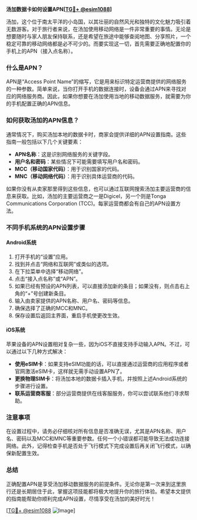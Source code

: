 **汤加数据卡如何设置APN[[TG💪+ @esim1088](https://t.me/s/esim1088)]**

汤加，这个位于南太平洋的小岛国，以其壮丽的自然风光和独特的文化魅力吸引着无数游客。对于旅行者来说，在汤加使用移动网络是一件非常重要的事情。无论是想要随时与家人朋友保持联系，还是希望在旅途中能够查阅地图、分享照片，一个稳定可靠的移动网络都是必不可少的。而要实现这一切，首先需要正确地配置你的手机上的APN（接入点名称）。

### 什么是APN？

APN是“Access Point Name”的缩写，它是用来标识特定运营商提供的网络服务的一种参数。简单来说，当你打开手机的数据连接时，设备会通过APN来寻找对应的网络服务商。因此，如果你想要在汤加使用当地的移动数据服务，就需要为你的手机配置正确的APN信息。

### 如何获取汤加的APN信息？

通常情况下，购买汤加本地的数据卡时，商家会提供详细的APN设置指南。这些指南一般包括以下几个关键要素：

- **APN名称**：这是识别网络服务的关键字段。
- **用户名和密码**：某些情况下可能需要填写用户名和密码。
- **MCC（移动国家代码）**：用于识别国家的代码。
- **MNC（移动网络代码）**：用于识别具体运营商的代码。

如果你没有从卖家那里得到这些信息，也可以通过互联网搜索汤加主要运营商的信息来获取。比如，汤加的主要运营商之一是Digicel，另一个则是Tonga Communications Corporation (TCC)。每家运营商都会有自己的APN设置方法。

### 不同手机系统的APN设置步骤

#### Android系统

1. 打开手机的“设置”应用。
2. 找到并点击“网络和互联网”或类似的选项。
3. 在下拉菜单中选择“移动网络”。
4. 点击“接入点名称”或“APN”。
5. 如果已经有预设的APN列表，可以直接添加新的条目；如果没有，则点击右上角的“+”号创建新条目。
6. 输入由卖家提供的APN名称、用户名、密码等信息。
7. 确保选择了正确的MCC和MNC。
8. 保存设置后返回主界面，重启手机使更改生效。

#### iOS系统

苹果设备的APN设置相对复杂一些，因为iOS不直接支持手动输入APN。不过，可以通过以下几种方式解决：

- **使用eSIM卡**：如果支持eSIM功能的话，可以直接通过运营商的应用程序或者官网激活eSIM卡，这样就无需手动设置APN了。
- **更换物理SIM卡**：将汤加本地的数据卡插入手机，并按照上述Android系统的步骤进行设置。
- **联系运营商客服**：部分运营商提供在线客服服务，你可以尝试联系他们寻求帮助。

### 注意事项

在设置过程中，请务必仔细核对所有信息是否准确无误，尤其是APN名称、用户名、密码以及MCC和MNC等重要参数。任何一个小错误都可能导致无法成功连接网络。此外，记得检查手机是否处于飞行模式下完成设置后再关闭飞行模式，以确保新配置生效。

### 总结

正确配置APN是享受汤加移动数据服务的前提条件。无论你是第一次来到这里旅行还是长期居住于此，掌握这项技能都将极大地提升你的旅行体验。希望本文提供的指南能帮助你顺利完成APN设置，尽情享受在汤加的美好时光！

[[TG💪+ @esim1088](https://t.me/s/esim1088) ![Image](https://i.postimg.cc/4NQfJmqS/Snipaste-2025-05-13-00-14-12.png)]